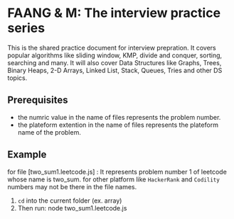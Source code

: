 # FAANG & M: The interview practice series

This is the shared practice document for interview prepration. It covers popular algorithms like sliding window, KMP, divide and conquer, sorting, searching and many. It will also cover Data Structures like Graphs, Trees, Binary Heaps, 2-D Arrays, Linked List, Stack, Queues, Tries and other DS topics. 

## Prerequisites
* the numric value in the name of files represents the problem number.
* the plateform extention in the name of files represents the plateform name of the problem.

## Example
for file [two_sum1.leetcode.js] : It represents problem number 1 of leetcode whose name is two_sum.
for other platform like `HackerRank` and `Codility` numbers may not be there in the file names.

1) `cd` into the current folder (ex. array)
2) Then run: node two_sum1.leetcode.js

